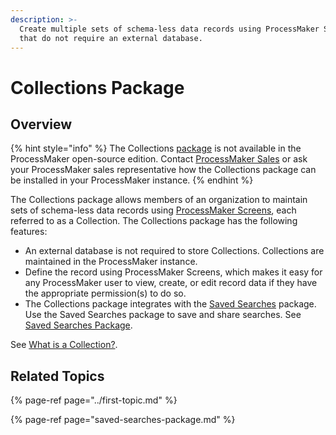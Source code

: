 ```yaml
---
description: >-
  Create multiple sets of schema-less data records using ProcessMaker Screens
  that do not require an external database.
---
```


# Collections Package

## Overview

{% hint style="info" %}
The Collections [package](../first-topic.md) is not available in the ProcessMaker open-source edition. Contact [ProcessMaker Sales](https://www.processmaker.com/contact/) or ask your ProcessMaker sales representative how the Collections package can be installed in your ProcessMaker instance.
{% endhint %}

The Collections package allows members of an organization to maintain sets of schema-less data records using [ProcessMaker Screens](../../designing-processes/design-forms/what-is-a-form.md), each referred to as a Collection. The Collections package has the following features:

* An external database is not required to store Collections. Collections are maintained in the ProcessMaker instance.
* Define the record using ProcessMaker Screens, which makes it easy for any ProcessMaker user to view, create, or edit record data if they have the appropriate permission\(s\) to do so.
* The Collections package integrates with the [Saved Searches](../../using-processmaker/save-and-share-request-and-task-related-searches/what-is-a-saved-search.md) package. Use the Saved Searches package to save and share searches. See [Saved Searches Package](saved-searches-package.md).

See [What is a Collection?](../../collections/what-is-a-collection.md).

## Related Topics

{% page-ref page="../first-topic.md" %}

{% page-ref page="saved-searches-package.md" %}

